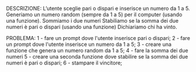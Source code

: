 DESCRIZIONE: L’utente sceglie pari o dispari e inserisce un numero da 1 a 5.
Generiamo un numero random (sempre da 1 a 5) per il computer (usando una funzione).
Sommiamo i due numeri
Stabiliamo se la somma dei due numeri è pari o dispari (usando una funzione)
Dichiariamo chi ha vinto.

PROBLEMA:
1 - fare un prompt dove l'utente inserisce pari o dispari;
2 - fare un prompt dove l'utente inserisce un numero da 1 a 5;
3 - creare una funzione che genera un numero random da 1 a 5;
4 - fare la somma dei due numeri
5 - creare una seconda funzione dove stabilire se la somma dei due numeri è pari o dispari;
6 - stampare il vincitore;